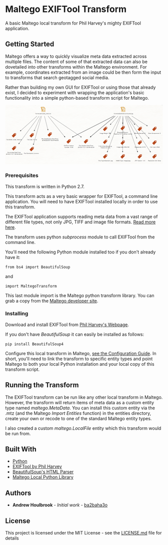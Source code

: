 # Maltego EXIFTool Transform

A basic Maltego local transform for Phil Harvey's mighty EXIFTool application. 

## Getting Started

Maltego offers a way to quickly visualize meta data extracted across multiple files. The content of some of that extracted data can also be dovetailed into other transforms within the Maltego environment. For example, coordinates extracted from an image could be then form the input to transforms that search geotagged social media. 

Rather than building my own GUI for EXIFTool or using those that already exist, I decided to experiment with wrapping the application's basic functionality into a simple python-based transform script for Maltego.   

![Example of transforms in action](/doc/exif.png)

### Prerequisites

This transform is written in Python 2.7.

This transform acts as a very basic wrapper for EXIFTool, a command line application. You will need to have EXIFTool installed locally in order to use this transform. 

The EXIFTool application supports reading meta data from a vast range of different file types, not only JPG, TIFF and image file formats. [Read more here](http://owl.phy.queensu.ca/~phil/exiftool/#supported).

The transform uses python *subprocess* module to call EXIFTool from the command line. 

You'll need the following Python module installed too if you don't already have it:

```
from bs4 import BeautifulSoup
```
and

```
import MaltegoTransform
```

This last module import is the Maltego python transform library. You can grab a copy from the [Maltego developer site](https://docs.maltego.com/helpdesk/attachments/2015007304961). 

### Installing

Download and install EXIFTool from [Phil Harvey's Webpage](http://owl.phy.queensu.ca/~phil/exiftool/). 

If you don't have *BeautifulSoup* it can easily be installed as follows:

```
pip install BeautifulSoup4
```

Configure this local transform in Maltego, [see the Configuration Guide](https://docs.maltego.com/support/solutions/articles/15000010781-local-transforms). In short, you'll need to link the transform to specific entity types and point Maltego to both your local Python installation and your local copy of this transform script. 

## Running the Transform

The EXIFTool transform can be run like any other local transform in Maltego. However, the transform will return items of meta data as a custom entity type named *maltego.MetaData*. You can install this custom entity via the .mtz (and the Maltego *Import Entities* function) in the entities directory, create your own or recode to one of the standard Maltego entity types.

I also created a custom *maltego.LocalFile* entity which this transform would be run from.

## Built With

* [Python](http://www.python.org)
* [EXIFTool by Phil Harvey](http://owl.phy.queensu.ca/~phil/exiftool/#supported)
* [BeautifulSoup's HTML Parser](https://www.crummy.com/software/BeautifulSoup/)
* [Maltego Local Python Library](https://docs.maltego.com/support/solutions/articles/15000019558-python-local-library-reference)

## Authors

* **Andrew Houlbrook** - *Initial work* - [ba2baha3o](https://github.com/ba2baha3o)

## License

This project is licensed under the MIT License - see the [LICENSE.md](LICENSE.md) file for details